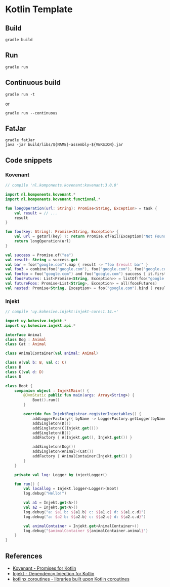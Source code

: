 # Kotlin Template

## Build

```
gradle build
```

## Run

```
gradle run
```

## Continuous build

```
gradle run -t
```

or

```
gradle run --continuous
```

## FatJar

```
gradle fatJar
java -jar build/libs/${NAME}-assembly-${VERSION}.jar
```
## Code snippets 

### Kovenant

```kotlin
// compile 'nl.komponents.kovenant:kovenant:3.0.0'

import nl.komponents.kovenant.*
import nl.komponents.kovenant.functional.*

fun longOperation(url: String): Promise<String, Exception> = task {
    val result = // ...
    result
}

fun foo(key: String): Promise<String, Exception> {
    val url = getUrl(key) ?: return Promise.ofFail(Exception("Not Found"))
    return longOperation(url)
}

val success = Promise.of("aa")
val result: String = success.get
val bar = foo("google.com").map { result -> "foo $result bar" }
val foo3 = combine(foo("google.com"), foo("google.com"), foo("google.com")).success { it.first + it.second + it.third }
val foofoo = foo("google.com") and foo("google.com") success { it.first + it.second }
val foosFutures: List<Promise<String, Exception>> = listOf(foo("google.com"), foo("google.com"))
val futureFoos: Promise<List<String>, Exception> = all(foosFutures)
val nested: Promise<String, Exception> = foo("google.com").bind { result -> foo(result) }
```

### Injekt

```kotlin
// compile 'uy.kohesive.injekt:injekt-core:1.14.+'

import uy.kohesive.injekt.*
import uy.kohesive.injekt.api.*

interface Animal
class Dog : Animal
class Cat : Animal

class AnimalContainer(val animal: Animal)

class A(val b: B, val c: C)
class B
class C(val d: D)
class D

class Boot {
    companion object : InjektMain() {
        @JvmStatic public fun main(args: Array<String>) {
            Boot().run()
        }

        override fun InjektRegistrar.registerInjectables() {
            addLoggerFactory({ byName -> LoggerFactory.getLogger(byName) }, { byClass -> LoggerFactory.getLogger(byClass) })
            addSingleton(D())
            addSingleton(C(Injekt.get()))
            addSingleton(B())
            addFactory { A(Injekt.get(), Injekt.get()) }

            addSingleton(Dog())
            addSingleton<Animal>(Cat())
            addFactory { AnimalContainer(Injekt.get()) }
        }
    }

    private val log: Logger by injectLogger()

    fun run() {
        val locallog = Injekt.logger<Logger>(Boot)
        log.debug("Hello!")

        val a1 = Injekt.get<A>()
        val a2 = Injekt.get<A>()
        log.debug("a: $a1 b: ${a1.b} c: ${a1.c} d: ${a1.c.d}")
        log.debug("a: $a2 b: ${a2.b} c: ${a2.c} d: ${a2.c.d}")

        val animalContainer = Injekt.get<AnimalContainer>()
        log.debug("$animalContainer ${animalContainer.animal}")
    }
}
```

## References
* [Kovenant - Promises for Kotlin](https://github.com/mplatvoet/kovenant)
* [Injekt - Dependency Injection for Kotlin](https://github.com/kohesive/injekt)
* [kotlinx.coroutines - libraries built upon Kotlin coroutines](https://github.com/Kotlin/kotlinx.coroutines)